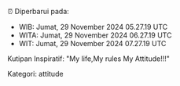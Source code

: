 ⏰ Diperbarui pada:
- WIB: Jumat, 29 November 2024 05.27.19 UTC
- WITA: Jumat, 29 November 2024 06.27.19 UTC
- WIT: Jumat, 29 November 2024 07.27.19 UTC

Kutipan Inspiratif:
"My life,My rules My Attitude!!!"


Kategori: attitude

